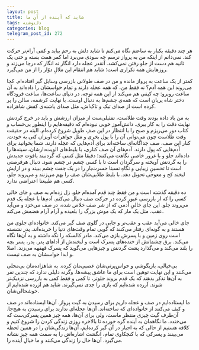 ```yaml
---
layout: post
title: شاید که آینده از آنِ ما
tags: دلنوشته
categories: blog
telegram_post_id: 272
---
```

هر چند دقیقه یکبار به ساعتم نگاه می‌کنم تا شاید دلش به رحم بیاید و کمی آرام‌تر حرکت کند. نمی‌دانم از اینکه من به پرواز نرسم چه سودی می‌برد اما کمر همت بسته و حتی یک ثانیه هم دست از جلو رفتن نمی‌کشد. آنقدر عجله دارد انگار نه انگار که درجا می‌زند و روزهایش همه تکراری است؛ شاید هم انتقام این ملالِ دوّار را از من ‌می‌گیرد.

کمتر از یک ساعت به پرواز مانده و من در صف طولانی بازرسی وسایل گیر‌ افتاده‌ام. کجا می‌روند این همه آدم؟ نه فقط من، که همه عجله دارند و تمام حواسشان را داده‌اند به آن ساعت روبرو: چه کیفی هم می‌کند از این همه توجه. در دنیای ساعت‌ها، ساعت فرودگاه دختر شاه پریان است که همه‌ی چشم‌ها به دنبال اوست. با نهایت کرشمه، سالن را پر کرده است از صدای تیک‌ و تاک‌اش، مثل صدای پاشنه‌ی کفش شاهزاده.

به من یاد داده بودند وقت طلاست، تمثیلی‌ست از میزان ارزشش و باید در خرج کردنش نهایت دقت را به کار ببری. دانش‌آموز خوبی نبوده‌ام که دقیقه‌هایم را اینطور بی‌حساب و کتاب دور می‌ریزم و صبح را با انتظار در این صفِ طویل شروع کرده‌ام. البته در حقیقت وقت طلاست چون می‌توانی آن را با پول بخری و مثل جواهرات آویزان کنی به خودت. کنار این صف، صف جداگانه‌ای ساخته‌اند برای آدم‌هایی که عجله دارند. شما بخوانید برای آدم‌هایی که پول‌ دارند. آدم‌های آن صف‌ کناری، با بلیط‌های الویت‌دارشان، سینه‌ها را داده‌اند جلو و با غرور خاصی نگاهت می‌کنند؛ دقیقا مثل کسی که گردنبند یاقوت جدیدش را به گردنش آویخته و سرگردان است تا با کسی چشم در چشم شود. دنبال هرفرصتی است تا تحسینِ زیبایی و نگاهِ نسبتا حسرت‌بار را در یک جفت چشم ببیند و در ازایش لبخند کج و معوجی تحویل دهد. با بلیط طلایی‌شان صف را بهم می‌زنند و می‌روند جلو، کسی هم طبیعتا اعتراضی ندارد.

ده دقیقه گذشته است و من فقط چند قدم آمده‌ام جلو. زل زده‌ام به صف و جای خالی کسی را که از بازرسی عبور کرده در حرکت صف دنبال می‌کنم. آدم‌ها با عجله یک قدم می‌روند جلو. این جای خالیِ آدمی که از شر صف خلاص شده، در صف می‌خزد و می‌آید عقب. مثل یک مار که یک موش بزرگ را بلعیده و آرام آرام هضمش می‌کند.

جای خالی می‌آید عقب و عقب‌تر و جایی در گلوی صف گیر‌ می‌کند. خانواده‌ای جلوی من هستند و به گونه‌ای رفتار می‌کنند که گویی تمام وقت‌های دنیا را خریده‌اند. پدر نشسته است روی زمین و با پسرش بازی می‌کند. مادر کالسکه را نگه داشته و به آن‌ها نگاه می‌کند. برق چشمانش از خنده‌های پسرک است و لبخندش از اَداهای پدر. پدر، پسر بچه را بلند می‌کند و می‌گذارد پشت گردنش و چیزهایی می‌گوید که پسرک قهقهه می‌زند. اصلا و ابدا حواسشان به صف نیست.

بی‌خیالی، بازیگوشی و حواس‌پرتی‌شان عصبی‌مان کرده. به شاهزاده‌‌مان بی‌محلی می‌کنند و این نهایت توهین است برای ما عاشق پیشه‌ها. وگرنه دلیلی ندارد که چندین نفر به آن‌ها تذکر بدهند که یک قدم بروند جلوتر، تا کمی و فقط کمی به بازرسی نزدیک‌تر شوند. آزرده شده‌ایم که بازی را جدی نمی‌گیرند. شاید هم آزرده شده‌ایم از خوشحالی‌شان.

ما ایستاده‌ایم در صف و عجله داریم برای رسیدن به گیت پرواز. آن‌ها ایستاده‌اند در صف و کیف می‌کنند از خانواده‌ای که ساخته‌اند. آن‌ها عجله‌ای ندارند برای رسیدن به هیچ‌جا.  آن‌طرف گیت چیزی منتظر ماست، ولی برای آن‌ها، همه چیز همین پسرکی‌ست که می‌خندد. ما نگاهمان به آینده گره خورده تا بالاخره روزی زندگی کردن را شروع کنیم و کلافه هستیم از حالی که به اجبار در آن گیر کرده‌ایم، آن‌ها زندگی‌شان را در همین لحظه‌ می‌بینند و پسرکی که با کنجکاوی تمام، انگشت اشاره‌اش را به سمت همه چیز نشانه می‌گیرد. آن‌ها حال را زندگی می‌کنند و ما خیالِ آینده را.